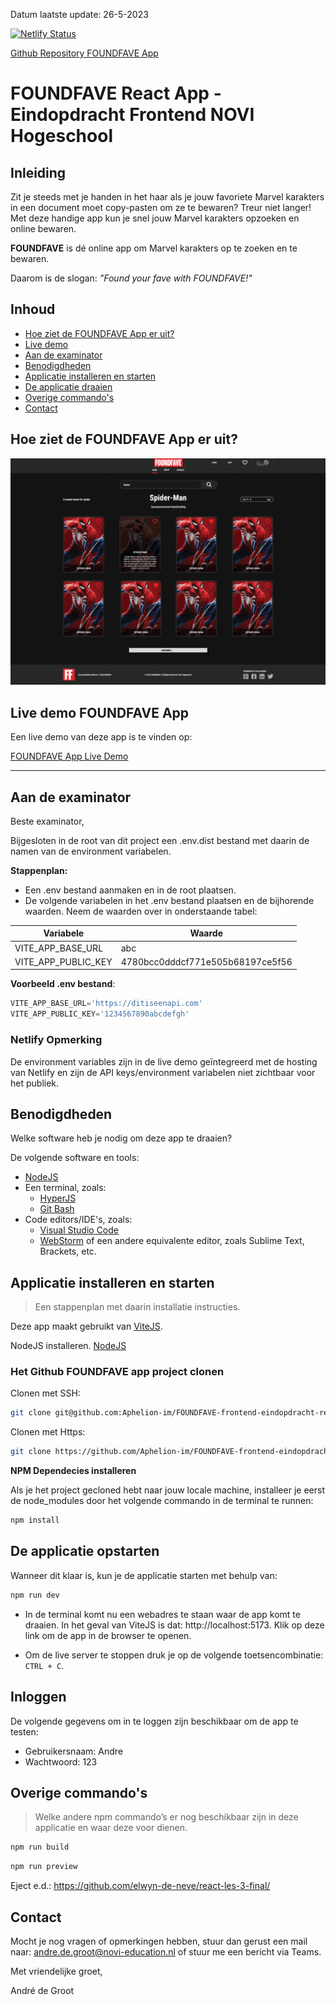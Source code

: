 Datum laatste update: 26-5-2023

[![Netlify Status](https://api.netlify.com/api/v1/badges/b7b86c31-d394-4677-8e75-f6a7eac61048/deploy-status)](https://app.netlify.com/sites/foundfave/deploys)

<a target="_blank" href="https://github.com/Aphelion-im/FOUNDFAVE-frontend-eindopdracht-react">Github Repository FOUNDFAVE App</a>

# FOUNDFAVE React App - Eindopdracht Frontend NOVI Hogeschool

## Inleiding

Zit je steeds met je handen in het haar als je jouw favoriete Marvel karakters in een document moet copy-pasten om ze te bewaren? Treur niet langer! Met deze handige app kun je snel jouw Marvel karakters opzoeken en online bewaren.

**FOUNDFAVE** is dé online app om Marvel karakters op te zoeken en te bewaren.

Daarom is de slogan: *"Found your fave with FOUNDFAVE!"*

## Inhoud

- [Hoe ziet de FOUNDFAVE App er uit?](#hoe-ziet-de-foundfave-app-er-uit)
- [Live demo](#live-demo-foundfave-app)
- [Aan de examinator](#aan-de-examinator)
- [Benodigdheden](#benodigdheden)
- [Applicatie installeren en starten](#applicatie-installeren-en-starten)
- [De applicatie draaien](#de-applicatie-draaien)
- [Overige commando's](#overige-commandos)
- [Contact](#contact)

## Hoe ziet de FOUNDFAVE App er uit?

![FOUNDFAVE React App ](./src/screenshots/screenshot-app.jpg)

## Live demo FOUNDFAVE App

Een live demo van deze app is te vinden op:

<a target="_blank" href="https://foundfave.online">FOUNDFAVE App Live Demo</a>

---

## Aan de examinator

Beste examinator,

Bijgesloten in de root van dit project een .env.dist bestand met daarin de namen van de environment variabelen.

__Stappenplan:__
* Een .env bestand aanmaken en in de root plaatsen.
* De volgende variabelen in het .env bestand plaatsen en de bijhorende waarden. Neem de waarden over in onderstaande tabel:

| Variabele           | Waarde |
| ------------------- | ------ |
| VITE_APP_BASE_URL   | abc    |
| VITE_APP_PUBLIC_KEY | 4780bcc0dddcf771e505b68197ce5f56 |

__Voorbeeld .env bestand__:
```javascript
VITE_APP_BASE_URL='https://ditiseenapi.com'
VITE_APP_PUBLIC_KEY='1234567890abcdefgh'
```

### Netlify Opmerking
De environment variables zijn in de live demo geïntegreerd met de hosting van Netlify en zijn de API keys/environment variabelen niet zichtbaar voor het publiek.

## Benodigdheden
Welke software heb je nodig om deze app te draaien?

De volgende software en tools:

- [NodeJS](https://nodejs.org/en)
- Een terminal, zoals:
  - [HyperJS](https://hyper.is)
  - [Git Bash](https://git-scm.com/downloads)
- Code editors/IDE's, zoals:
  - [Visual Studio Code](https://code.visualstudio.com)
  - [WebStorm](https://www.jetbrains.com/webstorm/) of een andere equivalente editor, zoals Sublime Text, Brackets, etc.

## Applicatie installeren en starten

> Een stappenplan met daarin installatie instructies.

Deze app maakt gebruikt van [ViteJS](https://vitejs.dev).

NodeJS installeren. [NodeJS](https://nodejs.org/en)

### Het Github FOUNDFAVE app project clonen

Clonen met SSH:

```bash
git clone git@github.com:Aphelion-im/FOUNDFAVE-frontend-eindopdracht-react.git
```

Clonen met Https:

```bash
git clone https://github.com/Aphelion-im/FOUNDFAVE-frontend-eindopdracht-react.git
```

__NPM Dependecies installeren__

Als je het project gecloned hebt naar jouw locale machine, installeer je eerst de node_modules door het volgende commando in de terminal te runnen:


```bash
npm install
```

## De applicatie opstarten
Wanneer dit klaar is, kun je de applicatie starten met behulp van:
```bash
npm run dev
```

* In de terminal komt nu een webadres te staan waar de app komt te draaien. In het geval van ViteJS is dat: http://localhost:5173. Klik op deze link om de app in de browser te openen.

* Om de live server te stoppen druk je op de volgende toetsencombinatie: `CTRL + C`.

## Inloggen

De volgende gegevens om in te loggen zijn beschikbaar om de app te testen:
* Gebruikersnaam: Andre
* Wachtwoord: 123

## Overige commando's

> Welke andere npm commando’s er nog beschikbaar zijn in deze applicatie en waar deze voor dienen.

```bash
npm run build
```

```bash
npm run preview
```
Eject e.d.:
https://github.com/elwyn-de-neve/react-les-3-final/

## Contact

Mocht je nog vragen of opmerkingen hebben, stuur dan gerust een mail naar: andre.de.groot@novi-education.nl of stuur me een bericht via Teams.

Met vriendelijke groet,

André de Groot




